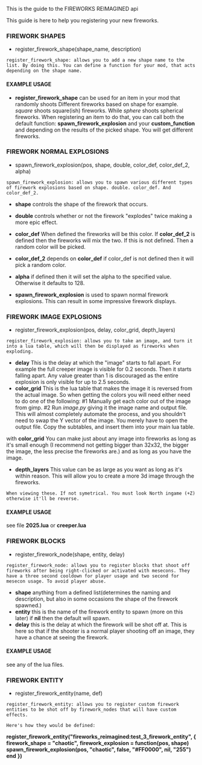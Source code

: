 This is the guide to the FIREWORKS REIMAGINED api

This guide is here to help you registering your new fireworks.

### FIREWORK SHAPES
* register_firework_shape(shape_name, description) 
```
register_firework_shape: allows you to add a new shape name to the list. By doing this. You can define a function for your mod, that acts depending on the shape name.
```

#### EXAMPLE USAGE
* **register_firework_shape** can be used for an item in your mod that randomly shoots Different fireworks based on shape for example. _square_ shoots square(ish) fireworks. While _sphere_ shoots spherical fireworks. When registering an item to do that, you can call both the default function: **spawn_firework_explosion** and your **custom_function** and depending on the results of the picked shape. You will get different fireworks.



### FIREWORK NORMAL EXPLOSIONS
* spawn_firework_explosion(pos, shape, double, color_def, color_def_2, alpha)
```
spawn_firework_explosion: allows you to spawn various different types of firework explosions based on shape. double. color_def. And color_def_2.
```

* **shape** controls the shape of the firework that occurs.
* **double** controls whether or not the firework "explodes" twice making a more epic effect.
* **color_def** When defined the fireworks will be this color. If **color_def_2** is defined then the fireworks will mix the two.
If this is not defined. Then a random color will be picked.
* **color_def_2** depends on **color_def** if color_def is not defined then it will pick a random color.
* **alpha** if defined then it will set the alpha to the specified value. Otherwise it defaults to 128.



* **spawn_firework_explosion** is used to spawn normal firework explosions. This can result in some impressive firework displays.



### FIREWORK IMAGE EXPLOSIONS
* register_firework_explosion(pos, delay, color_grid, depth_layers)
```
register_firework_explosion: allows you to take an image, and turn it into a lua table, which will then be displayed as fireworks when exploding.
```

* **delay** This is the delay at which the "image" starts to fall apart. For example the full creeper image is visible for 0.2 seconds. Then it starts falling apart.
Any value greater than 1 is discouraged as the entire explosion is only visible for up to 2.5 seconds.
* **color_grid** This is the lua table that makes the image it is reversed from the actual image. So when getting the colors you will need either need to do one of the following:
#1
Manually get each color out of the image from gimp.
#2
Run _image.py_ giving it the image name and output file. This will almost completely automate the process, and you shouldn't need to swap the Y vector of the image.
You merely have to open the output file. Copy the subtables, and insert them into your main lua table.

with **color_grid** You can make just about any image into fireworks as long as it's small enough (I recommend not getting bigger than 32x32, the bigger the image, the less precise the fireworks are.) and as long as you have the image.

* **depth_layers** This value can be as large as you want as long as it's within reason. This will allow you to create a more 3d image through the fireworks.

```
When viewing these. If not symetrical. You must look North ingame (+Z) otherwise it'll be reverse.
```

#### EXAMPLE USAGE
see file **2025.lua** or **creeper.lua**



### FIREWORK BLOCKS
* register_firework_node(shape, entity, delay)
```
register_firework_node: allows you to register blocks that shoot off fireworks after being right-clicked or activated with mesecons. They have a three second cooldown for player usage and two second for mesecon usage. To avoid player abuse.
```

* **shape** anything from a defined list(determines the naming and description, but also in some occasions the shape of the firework spawned.)
* **entity** this is the name of the firework entity to spawn (more on this later) if **nil** then the default will spawn.
* **delay** this is the delay at which the firework will be shot off at. This is here so that if the shooter is a normal player shooting off an image, they have a chance at seeing the firework.

#### EXAMPLE USAGE
see any of the lua files.



### FIREWORK ENTITY
* register_firework_entity(name, def)
```
register_firework_entity: allows you to register custom firework entities to be shot off by firework_nodes that will have custom effects.
```

```
Here's how they would be defined:
```
**register_firework_entity("fireworks_reimagined:test_3_firework_entity", {**
   **firework_shape = "chaotic",**
   **firework_explosion = function(pos, shape)**
       **spawn_firework_explosion(pos, "chaotic", false, "#FF0000", nil, "255")**
   **end**
**})**
